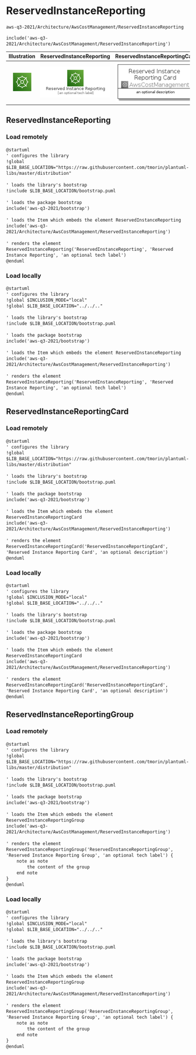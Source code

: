 # ReservedInstanceReporting


```text
aws-q3-2021/Architecture/AwsCostManagement/ReservedInstanceReporting
```

```text
include('aws-q3-2021/Architecture/AwsCostManagement/ReservedInstanceReporting')
```



| Illustration | ReservedInstanceReporting | ReservedInstanceReportingCard | ReservedInstanceReportingGroup |
| :---: | :---: | :---: | :---: |
| ![illustration for Illustration](../../../aws-q3-2021/Architecture/AwsCostManagement/ReservedInstanceReporting.png) | ![illustration for ReservedInstanceReporting](../../../aws-q3-2021/Architecture/AwsCostManagement/ReservedInstanceReporting.Local.png) | ![illustration for ReservedInstanceReportingCard](../../../aws-q3-2021/Architecture/AwsCostManagement/ReservedInstanceReportingCard.Local.png) | ![illustration for ReservedInstanceReportingGroup](../../../aws-q3-2021/Architecture/AwsCostManagement/ReservedInstanceReportingGroup.Local.png) |




## ReservedInstanceReporting

### Load remotely
```plantuml
@startuml
' configures the library
!global $LIB_BASE_LOCATION="https://raw.githubusercontent.com/tmorin/plantuml-libs/master/distribution"

' loads the library's bootstrap
!include $LIB_BASE_LOCATION/bootstrap.puml

' loads the package bootstrap
include('aws-q3-2021/bootstrap')

' loads the Item which embeds the element ReservedInstanceReporting
include('aws-q3-2021/Architecture/AwsCostManagement/ReservedInstanceReporting')

' renders the element
ReservedInstanceReporting('ReservedInstanceReporting', 'Reserved Instance Reporting', 'an optional tech label')
@enduml
```

### Load locally
```plantuml
@startuml
' configures the library
!global $INCLUSION_MODE="local"
!global $LIB_BASE_LOCATION="../../.."

' loads the library's bootstrap
!include $LIB_BASE_LOCATION/bootstrap.puml

' loads the package bootstrap
include('aws-q3-2021/bootstrap')

' loads the Item which embeds the element ReservedInstanceReporting
include('aws-q3-2021/Architecture/AwsCostManagement/ReservedInstanceReporting')

' renders the element
ReservedInstanceReporting('ReservedInstanceReporting', 'Reserved Instance Reporting', 'an optional tech label')
@enduml
```

## ReservedInstanceReportingCard

### Load remotely
```plantuml
@startuml
' configures the library
!global $LIB_BASE_LOCATION="https://raw.githubusercontent.com/tmorin/plantuml-libs/master/distribution"

' loads the library's bootstrap
!include $LIB_BASE_LOCATION/bootstrap.puml

' loads the package bootstrap
include('aws-q3-2021/bootstrap')

' loads the Item which embeds the element ReservedInstanceReportingCard
include('aws-q3-2021/Architecture/AwsCostManagement/ReservedInstanceReporting')

' renders the element
ReservedInstanceReportingCard('ReservedInstanceReportingCard', 'Reserved Instance Reporting Card', 'an optional description')
@enduml
```

### Load locally
```plantuml
@startuml
' configures the library
!global $INCLUSION_MODE="local"
!global $LIB_BASE_LOCATION="../../.."

' loads the library's bootstrap
!include $LIB_BASE_LOCATION/bootstrap.puml

' loads the package bootstrap
include('aws-q3-2021/bootstrap')

' loads the Item which embeds the element ReservedInstanceReportingCard
include('aws-q3-2021/Architecture/AwsCostManagement/ReservedInstanceReporting')

' renders the element
ReservedInstanceReportingCard('ReservedInstanceReportingCard', 'Reserved Instance Reporting Card', 'an optional description')
@enduml
```

## ReservedInstanceReportingGroup

### Load remotely
```plantuml
@startuml
' configures the library
!global $LIB_BASE_LOCATION="https://raw.githubusercontent.com/tmorin/plantuml-libs/master/distribution"

' loads the library's bootstrap
!include $LIB_BASE_LOCATION/bootstrap.puml

' loads the package bootstrap
include('aws-q3-2021/bootstrap')

' loads the Item which embeds the element ReservedInstanceReportingGroup
include('aws-q3-2021/Architecture/AwsCostManagement/ReservedInstanceReporting')

' renders the element
ReservedInstanceReportingGroup('ReservedInstanceReportingGroup', 'Reserved Instance Reporting Group', 'an optional tech label') {
    note as note
        the content of the group
    end note
}
@enduml
```

### Load locally
```plantuml
@startuml
' configures the library
!global $INCLUSION_MODE="local"
!global $LIB_BASE_LOCATION="../../.."

' loads the library's bootstrap
!include $LIB_BASE_LOCATION/bootstrap.puml

' loads the package bootstrap
include('aws-q3-2021/bootstrap')

' loads the Item which embeds the element ReservedInstanceReportingGroup
include('aws-q3-2021/Architecture/AwsCostManagement/ReservedInstanceReporting')

' renders the element
ReservedInstanceReportingGroup('ReservedInstanceReportingGroup', 'Reserved Instance Reporting Group', 'an optional tech label') {
    note as note
        the content of the group
    end note
}
@enduml
```

